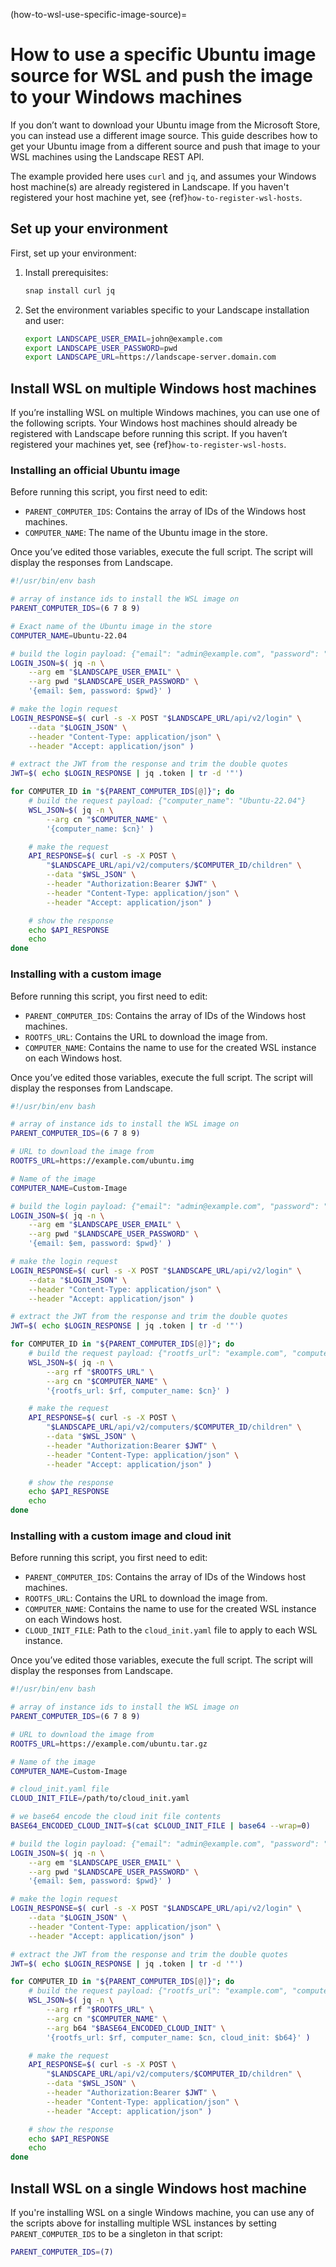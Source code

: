 (how-to-wsl-use-specific-image-source)=
# How to use a specific Ubuntu image source for WSL and push the image to your Windows machines

If you don’t want to download your Ubuntu image from the Microsoft Store, you can instead use a different image source. This guide describes how to get your Ubuntu image from a different source and push that image to your WSL machines using the Landscape REST API. 

The example provided here uses `curl` and `jq`, and assumes your Windows host machine(s) are already registered in Landscape. If you haven't registered your host machine yet, see {ref}`how-to-register-wsl-hosts`.

## Set up your environment

First, set up your environment:

1. Install prerequisites:
    
    ```bash
    snap install curl jq
    ```
    
2. Set the environment variables specific to your Landscape installation and user:
    
    ```bash
    export LANDSCAPE_USER_EMAIL=john@example.com
    export LANDSCAPE_USER_PASSWORD=pwd
    export LANDSCAPE_URL=https://landscape-server.domain.com
    ```
    
## Install WSL on multiple Windows host machines

If you’re installing WSL on multiple Windows machines, you can use one of the following scripts. Your Windows host machines should already be registered with Landscape before running this script. If you haven’t registered your machines yet, see {ref}`how-to-register-wsl-hosts`.

### Installing an official Ubuntu image
Before running this script, you first need to edit:

- `PARENT_COMPUTER_IDS`: Contains the array of IDs of the Windows host machines.
- `COMPUTER_NAME`: The name of the Ubuntu image in the store.

Once you’ve edited those variables, execute the full script. The script will display the responses from Landscape.

```bash
#!/usr/bin/env bash

# array of instance ids to install the WSL image on
PARENT_COMPUTER_IDS=(6 7 8 9)

# Exact name of the Ubuntu image in the store
COMPUTER_NAME=Ubuntu-22.04

# build the login payload: {"email": "admin@example.com", "password": "adminpassword"}
LOGIN_JSON=$( jq -n \
    --arg em "$LANDSCAPE_USER_EMAIL" \
    --arg pwd "$LANDSCAPE_USER_PASSWORD" \
    '{email: $em, password: $pwd}' )

# make the login request
LOGIN_RESPONSE=$( curl -s -X POST "$LANDSCAPE_URL/api/v2/login" \
    --data "$LOGIN_JSON" \
    --header "Content-Type: application/json" \
    --header "Accept: application/json" )

# extract the JWT from the response and trim the double quotes
JWT=$( echo $LOGIN_RESPONSE | jq .token | tr -d '"')

for COMPUTER_ID in "${PARENT_COMPUTER_IDS[@]}"; do
    # build the request payload: {"computer_name": "Ubuntu-22.04"}
    WSL_JSON=$( jq -n \
        --arg cn "$COMPUTER_NAME" \
        '{computer_name: $cn}' )

    # make the request
    API_RESPONSE=$( curl -s -X POST \
        "$LANDSCAPE_URL/api/v2/computers/$COMPUTER_ID/children" \
        --data "$WSL_JSON" \
        --header "Authorization:Bearer $JWT" \
        --header "Content-Type: application/json" \
        --header "Accept: application/json" )

    # show the response
    echo $API_RESPONSE
    echo
done
```

### Installing with a custom image
Before running this script, you first need to edit:

- `PARENT_COMPUTER_IDS`: Contains the array of IDs of the Windows host machines.
- `ROOTFS_URL`: Contains the URL to download the image from.
- `COMPUTER_NAME`: Contains the name to use for the created WSL instance on each Windows host.

Once you’ve edited those variables, execute the full script. The script will display the responses from Landscape.

```bash
#!/usr/bin/env bash

# array of instance ids to install the WSL image on
PARENT_COMPUTER_IDS=(6 7 8 9)

# URL to download the image from
ROOTFS_URL=https://example.com/ubuntu.img

# Name of the image
COMPUTER_NAME=Custom-Image

# build the login payload: {"email": "admin@example.com", "password": "adminpassword"}
LOGIN_JSON=$( jq -n \
    --arg em "$LANDSCAPE_USER_EMAIL" \
    --arg pwd "$LANDSCAPE_USER_PASSWORD" \
    '{email: $em, password: $pwd}' )

# make the login request
LOGIN_RESPONSE=$( curl -s -X POST "$LANDSCAPE_URL/api/v2/login" \
    --data "$LOGIN_JSON" \
    --header "Content-Type: application/json" \
    --header "Accept: application/json" )

# extract the JWT from the response and trim the double quotes
JWT=$( echo $LOGIN_RESPONSE | jq .token | tr -d '"')

for COMPUTER_ID in "${PARENT_COMPUTER_IDS[@]}"; do
    # build the request payload: {"rootfs_url": "example.com", "computer_name": "Custom-Image"}
    WSL_JSON=$( jq -n \
        --arg rf "$ROOTFS_URL" \
        --arg cn "$COMPUTER_NAME" \
        '{rootfs_url: $rf, computer_name: $cn}' )

    # make the request
    API_RESPONSE=$( curl -s -X POST \
        "$LANDSCAPE_URL/api/v2/computers/$COMPUTER_ID/children" \
        --data "$WSL_JSON" \
        --header "Authorization:Bearer $JWT" \
        --header "Content-Type: application/json" \
        --header "Accept: application/json" )

    # show the response
    echo $API_RESPONSE
    echo
done
```

### Installing with a custom image and cloud init

Before running this script, you first need to edit:

- `PARENT_COMPUTER_IDS`: Contains the array of IDs of the Windows host machines.
- `ROOTFS_URL`: Contains the URL to download the image from.
- `COMPUTER_NAME`: Contains the name to use for the created WSL instance on each Windows host.
- `CLOUD_INIT_FILE`: Path to the `cloud_init.yaml` file to apply to each WSL instance.

Once you’ve edited those variables, execute the full script. The script will display the responses from Landscape.

```bash
#!/usr/bin/env bash

# array of instance ids to install the WSL image on
PARENT_COMPUTER_IDS=(6 7 8 9)

# URL to download the image from
ROOTFS_URL=https://example.com/ubuntu.tar.gz

# Name of the image
COMPUTER_NAME=Custom-Image

# cloud_init.yaml file
CLOUD_INIT_FILE=/path/to/cloud_init.yaml

# we base64 encode the cloud init file contents
BASE64_ENCODED_CLOUD_INIT=$(cat $CLOUD_INIT_FILE | base64 --wrap=0)

# build the login payload: {"email": "admin@example.com", "password": "adminpassword"}
LOGIN_JSON=$( jq -n \
    --arg em "$LANDSCAPE_USER_EMAIL" \
    --arg pwd "$LANDSCAPE_USER_PASSWORD" \
    '{email: $em, password: $pwd}' )

# make the login request
LOGIN_RESPONSE=$( curl -s -X POST "$LANDSCAPE_URL/api/v2/login" \
    --data "$LOGIN_JSON" \
    --header "Content-Type: application/json" \
    --header "Accept: application/json" )

# extract the JWT from the response and trim the double quotes
JWT=$( echo $LOGIN_RESPONSE | jq .token | tr -d '"')

for COMPUTER_ID in "${PARENT_COMPUTER_IDS[@]}"; do
    # build the request payload: {"rootfs_url": "example.com", "computer_name": "Custom-Image", "cloud_init": <base64 encoded material>}
    WSL_JSON=$( jq -n \
        --arg rf "$ROOTFS_URL" \
        --arg cn "$COMPUTER_NAME" \
        --arg b64 "$BASE64_ENCODED_CLOUD_INIT" \
        '{rootfs_url: $rf, computer_name: $cn, cloud_init: $b64}' )

    # make the request
    API_RESPONSE=$( curl -s -X POST \
        "$LANDSCAPE_URL/api/v2/computers/$COMPUTER_ID/children" \
        --data "$WSL_JSON" \
        --header "Authorization:Bearer $JWT" \
        --header "Content-Type: application/json" \
        --header "Accept: application/json" )

    # show the response
    echo $API_RESPONSE
    echo
done

```

## Install WSL on a single Windows host machine

If you're installing WSL on a single Windows machine, you can use any of the scripts above for installing multiple WSL instances by setting `PARENT_COMPUTER_IDS` to be a singleton in that script:

```bash
PARENT_COMPUTER_IDS=(7)
```

